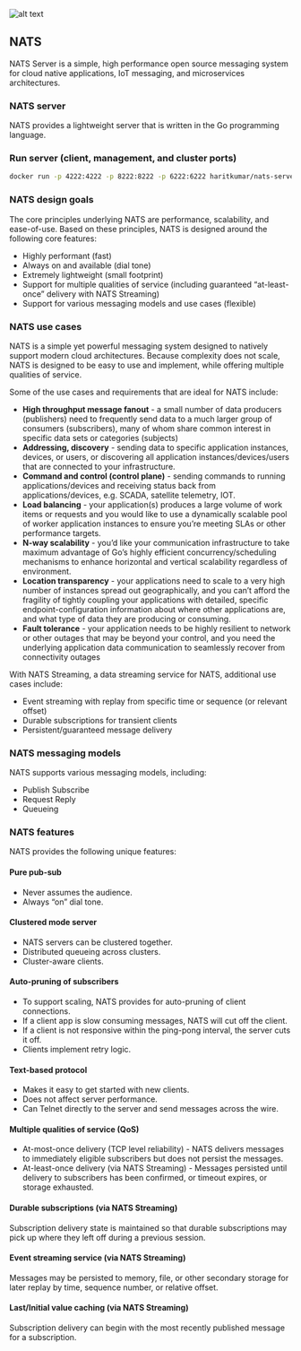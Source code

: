 ![alt text](https://nats.io/img/large-logo.png)
## NATS
NATS Server is a simple, high performance open source messaging system for cloud native applications, IoT messaging, and microservices architectures.

### NATS server
NATS provides a lightweight server that is written in the Go programming language.


### Run server (client, management, and cluster ports)
```sh
docker run -p 4222:4222 -p 8222:8222 -p 6222:6222 haritkumar/nats-server
```

### NATS design goals
The core principles underlying NATS are performance, scalability, and ease-of-use. Based on these principles, NATS is designed around the following core features:

- Highly performant (fast)
- Always on and available (dial tone)
- Extremely lightweight (small footprint)
- Support for multiple qualities of service (including guaranteed “at-least-once” delivery with NATS Streaming)
- Support for various messaging models and use cases (flexible)

### NATS use cases
NATS is a simple yet powerful messaging system designed to natively support modern cloud architectures. Because complexity does not scale, NATS is designed to be easy to use and implement, while offering multiple qualities of service.

Some of the use cases and requirements that are ideal for NATS include:

- **High throughput message fanout** - a small number of data producers (publishers) need to frequently send data to a much larger group of consumers (subscribers), many of whom share common interest in specific data sets or categories (subjects)
- **Addressing, discovery** - sending data to specific application instances, devices, or users, or discovering all application instances/devices/users that are connected to your infrastructure.
- **Command and control (control plane)** - sending commands to running applications/devices and receiving status back from applications/devices, e.g. SCADA, satellite telemetry, IOT.
- **Load balancing** - your application(s) produces a large volume of work items or requests and you would like to use a dynamically scalable pool of worker application instances to ensure you’re meeting SLAs or other performance targets.
- **N-way scalability** - you’d like your communication infrastructure to take maximum advantage of Go’s highly efficient concurrency/scheduling mechanisms to enhance horizontal and vertical scalability regardless of environment.
- **Location transparency** - your applications need to scale to a very high number of instances spread out geographically, and you can’t afford the fragility of tightly coupling your applications with detailed, specific endpoint-configuration information about where other applications are, and what type of data they are producing or consuming.
- **Fault tolerance** - your application needs to be highly resilient to network or other outages that may be beyond your control, and you need the underlying application data communication to seamlessly recover from connectivity outages

With NATS Streaming, a data streaming service for NATS, additional use cases include:

- Event streaming with replay from specific time or sequence (or relevant offset)
- Durable subscriptions for transient clients
- Persistent/guaranteed message delivery

### NATS messaging models
NATS supports various messaging models, including:

- Publish Subscribe
- Request Reply
- Queueing

### NATS features
NATS provides the following unique features:

#### Pure pub-sub
- Never assumes the audience.
- Always “on” dial tone.
  
#### Clustered mode server
- NATS servers can be clustered together.
- Distributed queueing across clusters.
- Cluster-aware clients.

#### Auto-pruning of subscribers
- To support scaling, NATS provides for auto-pruning of client connections.
- If a client app is slow consuming messages, NATS will cut off the client.
- If a client is not responsive within the ping-pong interval, the server cuts it off.
- Clients implement retry logic.

#### Text-based protocol
- Makes it easy to get started with new clients.
- Does not affect server performance.
- Can Telnet directly to the server and send messages across the wire.

#### Multiple qualities of service (QoS)
- At-most-once delivery (TCP level reliability) - NATS delivers messages to immediately eligible subscribers but does not persist the messages.
- At-least-once delivery (via NATS Streaming) - Messages persisted until delivery to subscribers has been confirmed, or timeout expires, or storage exhausted.

#### Durable subscriptions (via NATS Streaming)
Subscription delivery state is maintained so that durable subscriptions may pick up where they left off during a previous session.
#### Event streaming service (via NATS Streaming)
Messages may be persisted to memory, file, or other secondary storage for later replay by time, sequence number, or relative offset.
#### Last/Initial value caching (via NATS Streaming)
Subscription delivery can begin with the most recently published message for a subscription.
